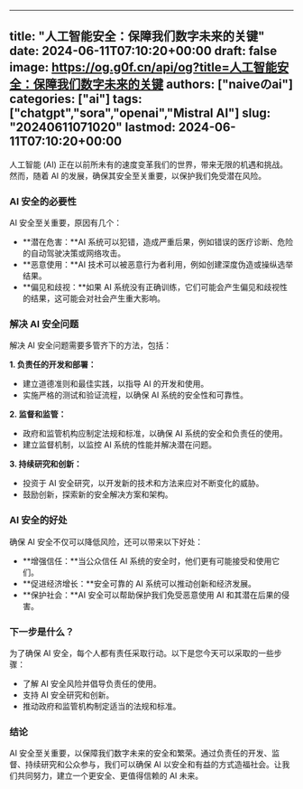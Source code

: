 
---
title: "人工智能安全：保障我们数字未来的关键"
date: 2024-06-11T07:10:20+00:00
draft: false
image: https://og.g0f.cn/api/og?title=人工智能安全：保障我们数字未来的关键
authors: ["naiveのai"]
categories: ["ai"]
tags: ["chatgpt","sora","openai","Mistral AI"]
slug: "20240611071020"
lastmod: 2024-06-11T07:10:20+00:00
---
人工智能 (AI) 正在以前所未有的速度变革我们的世界，带来无限的机遇和挑战。然而，随着 AI 的发展，确保其安全至关重要，以保护我们免受潜在风险。

### AI 安全的必要性

AI 安全至关重要，原因有几个：

- **潜在危害：**AI 系统可以犯错，造成严重后果，例如错误的医疗诊断、危险的自动驾驶决策或网络攻击。
- **恶意使用：**AI 技术可以被恶意行为者利用，例如创建深度伪造或操纵选举结果。
- **偏见和歧视：**如果 AI 系统没有正确训练，它们可能会产生偏见和歧视性的结果，这可能会对社会产生重大影响。

### 解决 AI 安全问题

解决 AI 安全问题需要多管齐下的方法，包括：

**1. 负责任的开发和部署：**

- 建立道德准则和最佳实践，以指导 AI 的开发和使用。
- 实施严格的测试和验证流程，以确保 AI 系统的安全性和可靠性。

**2. 监督和监管：**

- 政府和监管机构应制定法规和标准，以确保 AI 系统的安全和负责任的使用。
- 建立监督机制，以监控 AI 系统的性能并解决潜在问题。

**3. 持续研究和创新：**

- 投资于 AI 安全研究，以开发新的技术和方法来应对不断变化的威胁。
- 鼓励创新，探索新的安全解决方案和架构。

### AI 安全的好处

确保 AI 安全不仅可以降低风险，还可以带来以下好处：

- **增强信任：**当公众信任 AI 系统的安全时，他们更有可能接受和使用它们。
- **促进经济增长：**安全可靠的 AI 系统可以推动创新和经济发展。
- **保护社会：**AI 安全可以帮助保护我们免受恶意使用 AI 和其潜在后果的侵害。

### 下一步是什么？

为了确保 AI 安全，每个人都有责任采取行动。以下是您今天可以采取的一些步骤：

- 了解 AI 安全风险并倡导负责任的使用。
- 支持 AI 安全研究和创新。
- 推动政府和监管机构制定适当的法规和标准。

### 结论

AI 安全至关重要，以保障我们数字未来的安全和繁荣。通过负责任的开发、监督、持续研究和公众参与，我们可以确保 AI 以安全和有益的方式造福社会。让我们共同努力，建立一个更安全、更值得信赖的 AI 未来。